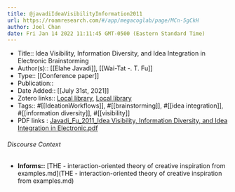 ```yaml
---
title: @javadiIdeaVisibilityInformation2011
url: https://roamresearch.com/#/app/megacoglab/page/MCn-5gCkH
author: Joel Chan
date: Fri Jan 14 2022 11:11:45 GMT-0500 (Eastern Standard Time)
---
```


- Title:: Idea Visibility, Information Diversity, and Idea Integration in Electronic Brainstorming
- Author(s):: [[Elahe Javadi]], [[Wai-Tat -. T. Fu]]
- Type:: [[Conference paper]]
- Publication::
- Date Added:: [[July 31st, 2021]]
- Zotero links:: [Local library](zotero://select/groups/2451508/items/GNLT38FL), [Local library](https://www.zotero.org/groups/2451508/items/GNLT38FL)
- Tags:: #[[IdeationWorkflows]], #[[brainstorming]], #[[idea integration]], #[[information diversity]], #[[visibility]]
- PDF links : [Javadi_Fu_2011_Idea Visibility, Information Diversity, and Idea Integration in Electronic.pdf](zotero://open-pdf/groups/2451508/items/XU2PGY99)

###### Discourse Context

- **Informs::** [THE - interaction-oriented theory of creative inspiration from examples.md](THE - interaction-oriented theory of creative inspiration from examples.md)
